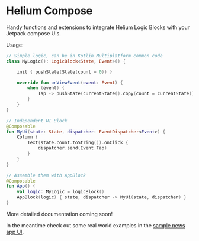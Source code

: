 # Helium Compose

Handy functions and extensions to integrate Helium Logic Blocks with your Jetpack compose UIs.

Usage:

```kotlin
// Simple logic, can be in Kotlin Multiplatform common code
class MyLogic(): LogicBlock<State, Event>() {

    init { pushState(State(count = 0)) }

    override fun onViewEvent(event: Event) {
        when (event) {
            Tap -> pushState(currentState().copy(count = currentState().count + 1))
        }
    }
}

// Independent UI Block
@Composable
fun MyUi(state: State, dispatcher: EventDispatcher<Event>) {
    Column {
        Text(state.count.toString()).onClick {
            dispatcher.send(Event.Tap)
        }
    }
}

// Assemble them with AppBlock
@Composable
fun App() {
    val logic: MyLogic = logicBlock()
    AppBlock(logic) { state, dispatcher -> MyUi(state, dispatcher) }
}
```

More detailed documentation coming soon!

In the meantime check out some real world examples in the [sample news app UI](/samples/multiplatform_app/android/src/main/java/com/joaquimverges/kmp/news/android/AppUi.kt).
